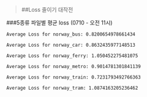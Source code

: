 >##Loss 줄이기 대작전

###5종류 파일별 평균 loss (0710 - 오전 11시)

```
Average Loss for norway_bus: 0.8200654978661434

Average Loss for norway_car: 0.8632435977148513

Average Loss for norway_ferry: 1.050452275481075

Average Loss for norway_metro: 0.9014781301841139

Average Loss for norway_train: 0.7231793492766363

Average Loss for norway_tram: 1.0874163205236462
```
